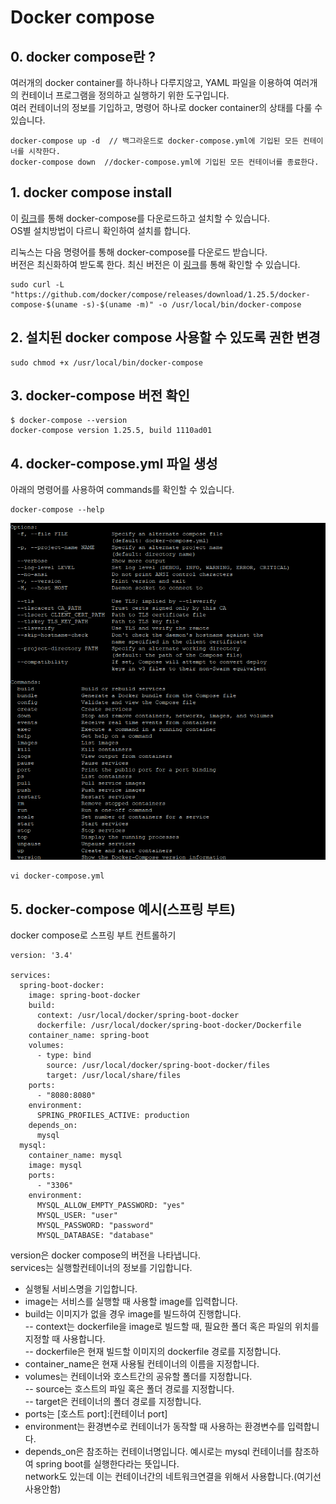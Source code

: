# Docker compose 
## 0. docker compose란 ?
여러개의 docker container를 하나하나 다루지않고, YAML 파일을 이용하여 여러개의 컨테이너 프로그램을 정의하고 실행하기 위한 도구입니다.<br>
여러 컨테이너의 정보를 기입하고, 명령어 하나로 docker container의 상태를 다룰 수 있습니다.

```
docker-compose up -d  // 백그라운드로 docker-compose.yml에 기입된 모든 컨테이너를 시작한다.
docker-compose down  //docker-compose.yml에 기입된 모든 컨테이너를 종료한다.
```

## 1. docker compose install

이 [링크](https://docs.docker.com/compose/install/)를 통해 docker-compose를 다운로드하고 설치할 수 있습니다.<br>
OS별 설치방법이 다르니 확인하여 설치를 합니다.

리눅스는 다음 명령어를 통해 docker-compose를 다운로드 받습니다.<br>
버전은 최신화하여 받도록 한다. 최신 버전은 이 [링크](https://github.com/docker/compose/releases)를 통해 확인할 수 있습니다.
```
sudo curl -L "https://github.com/docker/compose/releases/download/1.25.5/docker-compose-$(uname -s)-$(uname -m)" -o /usr/local/bin/docker-compose
```
## 2. 설치된 docker compose 사용할 수 있도록 권한 변경
```
sudo chmod +x /usr/local/bin/docker-compose
```

## 3. docker-compose 버전 확인
```
$ docker-compose --version
docker-compose version 1.25.5, build 1110ad01
```


## 4. docker-compose.yml 파일 생성
아래의 명령어를 사용하여 commands를 확인할 수 있습니다.<br>
```
docker-compose --help
```
![docker compose command](../img/docker-compose-help.png)<br>
```
vi docker-compose.yml
```

## 5. docker-compose 예시(스프링 부트)
docker compose로 스프링 부트 컨트롤하기<br>
```
version: '3.4'

services:
  spring-boot-docker:
    image: spring-boot-docker
    build:
      context: /usr/local/docker/spring-boot-docker
      dockerfile: /usr/local/docker/spring-boot-docker/Dockerfile
    container_name: spring-boot
    volumes:
      - type: bind
        source: /usr/local/docker/spring-boot-docker/files
        target: /usr/local/share/files
    ports:
      - "8080:8080"
    environment:
      SPRING_PROFILES_ACTIVE: production
    depends_on:
      mysql
  mysql:
    container_name: mysql
    image: mysql
    ports:
      - "3306"
    environment:
      MYSQL_ALLOW_EMPTY_PASSWORD: "yes"
      MYSQL_USER: "user"
      MYSQL_PASSWORD: "password"
      MYSQL_DATABASE: "database"
```
version은 docker compose의 버전을 나타냅니다.<br>
services는 실행할컨테이너의 정보를 기입합니다.<br>
- 실행될 서비스명을 기입합니다.<br>
- image는 서비스를 실행할 때 사용할 image를 입력합니다.<br>
- build는 이미지가 없을 경우 image를 빌드하여 진행합니다.<br>
-- context는 dockerfile을 image로 빌드할 때, 필요한 폴더 혹은 파일의 위치를 지정할 때 사용합니다.<br>
-- dockerfile은 현재 빌드할 이미지의 dockerfile 경로를 지정합니다.<br>
- container_name은 현재 사용될 컨테이너의 이름을 지정합니다.<br>
- volumes는 컨테이너와 호스트간의 공유할 폴더를 지정합니다.<br>
-- source는 호스트의 파일 혹은 폴더 경로를 지정합니다.<br>
-- target은 컨테이너의 폴더 경로를 지정합니다.<br>
- ports는 [호스트 port]:[컨테이너 port]<br>
- environment는 환경변수로 컨테이너가 동작할 때 사용하는 환경변수를 입력합니다.<br>
- depends_on은 참조하는 컨테이너명입니다. 예시로는 mysql 컨테이너를 참조하여 spring boot를 실행한다라는 뜻입니다.<br>
network도 있는데 이는 컨테이너간의 네트워크연결을 위해서 사용합니다.(여기선 사용안함)<br>
